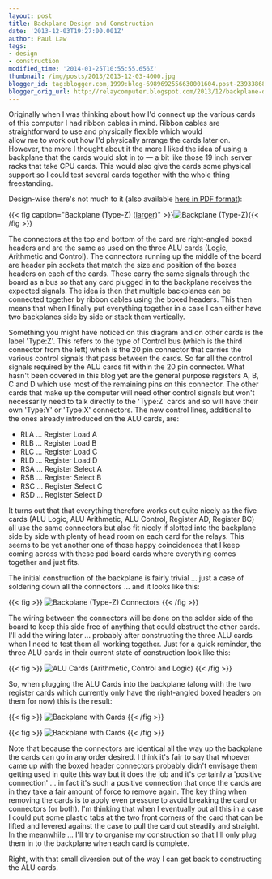 ```yaml
---
layout: post
title: Backplane Design and Construction
date: '2013-12-03T19:27:00.001Z'
author: Paul Law
tags:
- design
- construction
modified_time: '2014-01-25T10:55:55.656Z'
thumbnail: /img/posts/2013/2013-12-03-4000.jpg
blogger_id: tag:blogger.com,1999:blog-6989692556630001604.post-239338689862467940
blogger_orig_url: http://relaycomputer.blogspot.com/2013/12/backplane-design-and-construction.html
---
```


Originally when I was thinking about how I'd 
connect up the various cards of this computer I had ribbon cables in mind. 
Ribbon cables are straightforward to use and physically flexible which would  
allow me to work out how I'd physically arrange the cards later on. However, 
the more I thought about it the more I liked the idea of using a backplane 
that the cards would slot in to — a bit like those 19 inch server racks that 
take CPU cards. This would also give the cards some physical support so I 
could test several cards together with the whole thing freestanding.

Design-wise there's not much to it (also available [here in PDF format](/pdf/backplane-z.pdf)):

{{< fig caption="Backplane (Type-Z) ([larger](/img/posts/2013/2013-12-03-1000.png))" >}}![Backplane (Type-Z)](/img/posts/2013/2013-12-03-0000.png){{< /fig >}}

The connectors at 
the top and bottom of the card are right-angled boxed headers and are the same 
as used on the three ALU cards (Logic, Arithmetic and Control). The connectors 
running up the middle of the board are header pin sockets that match the size 
and position of the boxes headers on each of the cards. These carry the same 
signals through the board as a bus so that any card plugged in to the 
backplane receives the expected signals. The idea is then that multiple 
backplanes can be connected together by ribbon cables using the boxed headers. 
This then means that when I finally put everything together in a case I can 
either have two backplanes side by side or stack them vertically.

Something you might have noticed on this diagram and on other cards is the 
label 'Type:Z'. This refers to the type of Control bus (which is the third 
connector from the left) which is the 20 pin connector that carries the 
various control signals that pass between the cards. So far all the control 
signals required by the ALU cards fit within the 20 pin connector. What hasn't 
been covered in this blog yet are the general purpose registers A, B, C and D 
which use most of the remaining pins on this connector. The other cards that 
make up the computer will need other control signals but won't necessarily 
need to talk directly to the 'Type:Z' cards and so will have their own 
'Type:Y' or 'Type:X' connectors. The new control lines, additional to the ones 
already introduced on the ALU cards, are:

* RLA ... Register Load A
* RLB ... Register Load B
* RLC ... Register Load C
* RLD ... Register Load D
* RSA ... Register Select A
* RSB ... Register Select B
* RSC ... Register Select C
* RSD ... Register Select D

It turns out that that 
everything therefore works out quite nicely as the five cards (ALU Logic, ALU 
Arithmetic, ALU Control, Register AD, Register BC) all use the same connectors 
but also fit nicely if slotted into the backplane side by side with plenty of 
head room on each card for the relays. This seems to be yet another one of 
those happy coincidences that I keep coming across with these pad board cards 
where everything comes together and just fits.

The initial 
construction of the backplane is fairly trivial ... just a case of soldering 
down all the connectors ... and it looks like this:

{{< fig >}}
![Backplane (Type-Z) Connectors](/img/posts/2013/2013-12-03-0001.JPG)
{{< /fig >}}

The 
wiring between the connectors will be done on the solder side of the board to 
keep this side free of anything that could obstruct the other cards. I'll add 
the wiring later ... probably after constructing the three ALU cards when I 
need to test them all working together. Just for a quick reminder, the three 
ALU cards in their current state of construction look like this:

{{< fig >}}
![ALU Cards (Arithmetic, Control and Logic)](/img/posts/2013/2013-12-03-0002.JPG)
{{< /fig >}}

So, when plugging the ALU Cards into the backplane (along with the 
two register cards which currently only have the right-angled boxed headers on 
them for now) this is the result:

{{< fig >}}
![Backplane with Cards](/img/posts/2013/2013-12-03-0003.JPG)
{{< /fig >}}

{{< fig >}}
![Backplane with Cards](/img/posts/2013/2013-12-03-0004.jpg)
{{< /fig >}}

Note that because 
the connectors are identical all the way up the backplane the cards can go in 
any order desired. I think it's fair to say that whoever came up with the 
boxed header connectors probably didn't envisage them getting used in quite 
this way but it does the job and it's certainly a 'positive connection' ... in 
fact it's such a positive connection that once the cards are in they take a 
fair amount of force to remove again. The key thing when removing the cards is 
to apply even pressure to avoid breaking the card or connectors (or both). I'm 
thinking that when I eventually put all this in a case I could put some 
plastic tabs at the two front corners of the card that can be lifted and 
levered against the case to pull the card out steadily and straight. In the 
meanwhile ... I'll try to organise my construction so that I'll only plug them 
in to the backplane when each card is complete.

Right, with that 
small diversion out of the way I can get back to constructing the ALU cards. 
